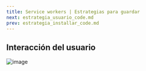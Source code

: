 ```yaml
---
title: Service workers | Estrategias para guardar
next: estrategia_usuario_code.md
prev: estrategia_installar_code.md
---
```

## Interacción del usuario

![image](https://user-images.githubusercontent.com/5105812/39146599-a68c2b9a-470d-11e8-8bb3-1da234292b7c.png)

